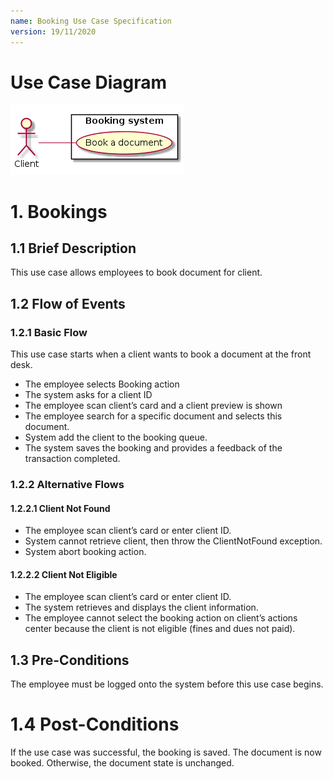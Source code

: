 ```yaml
---
name: Booking Use Case Specification
version: 19/11/2020
---
```


# Use Case Diagram

![Use Case Diagram](./booking.png)

# 1. Bookings

## 1.1 Brief Description

This use case allows employees to book document for client.

## 1.2 Flow of Events

### 1.2.1 Basic Flow

This use case starts when a client wants to book a document at the front desk.

* The employee selects Booking action
* The system asks for a client ID
* The employee scan client’s card and a client preview is shown
* The employee search for a specific document and selects this document.
* System add the client to the booking queue.
* The system saves the booking and provides a feedback of the transaction completed.

### 1.2.2 Alternative Flows

#### 1.2.2.1 Client Not Found

* The employee scan client’s card or enter client ID.
* System cannot retrieve client, then throw the ClientNotFound exception.
* System abort booking action.

#### 1.2.2.2 Client Not Eligible

* The employee scan client’s card or enter client ID.
* The system retrieves and displays the client information.
* The employee cannot select the booking action on client’s actions center because the client is not eligible (fines and dues not paid).

## 1.3 Pre-Conditions

The employee must be logged onto the system before this use case begins.

# 1.4 Post-Conditions

If the use case was successful, the booking is saved. The document is now booked. Otherwise, the document state is unchanged.